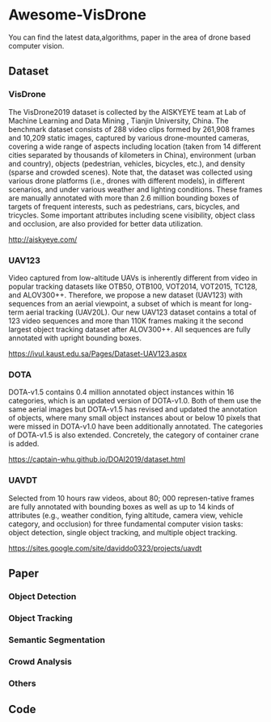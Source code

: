 # Awesome-VisDrone
You can find the latest data,algorithms, paper in the area of drone based computer vision. 

## Dataset

### VisDrone
The VisDrone2019 dataset is collected by the AISKYEYE team at Lab of Machine Learning and Data Mining , Tianjin University, China. The benchmark dataset consists of 288 video clips formed by 261,908 frames and 10,209 static images, captured by various drone-mounted cameras, covering a wide range of aspects including location (taken from 14 different cities separated by thousands of kilometers in China), environment (urban and country), objects (pedestrian, vehicles, bicycles, etc.), and density (sparse and crowded scenes). Note that, the dataset was collected using various drone platforms (i.e., drones with different models), in different scenarios, and under various weather and lighting conditions. These frames are manually annotated with more than 2.6 million bounding boxes of targets of frequent interests, such as pedestrians, cars, bicycles, and tricycles. Some important attributes including scene visibility, object class and occlusion, are also provided for better data utilization.

http://aiskyeye.com/

### UAV123
Video captured from low-altitude UAVs is inherently different from video in popular tracking datasets like OTB50, OTB100, VOT2014, VOT2015, TC128, and ALOV300++. Therefore, we propose a new dataset (UAV123) with sequences from an aerial viewpoint, a subset of which is meant for long-term aerial tracking (UAV20L). Our new UAV123 dataset contains a total of 123 video sequences and more than 110K frames making it the second largest object tracking dataset after ALOV300++. All sequences are fully annotated with upright bounding boxes. 

https://ivul.kaust.edu.sa/Pages/Dataset-UAV123.aspx

### DOTA
DOTA-v1.5 contains 0.4 million annotated object instances within 16 categories, which is an updated version of DOTA-v1.0. Both of them use the same aerial images but DOTA-v1.5 has revised and updated the annotation of objects, where many small object instances about or below 10 pixels that were missed in DOTA-v1.0 have been additionally annotated. The categories of DOTA-v1.5 is also extended. Concretely, the category of container crane is added.

https://captain-whu.github.io/DOAI2019/dataset.html


### UAVDT
Selected from 10 hours raw videos, about 80; 000 represen-tative frames are fully annotated with bounding boxes as well as up to 14 kinds of attributes (e.g., weather condition, fying altitude, camera view, vehicle category, and occlusion) for three fundamental computer vision tasks: object detection, single object tracking, and multiple object tracking. 

https://sites.google.com/site/daviddo0323/projects/uavdt


## Paper 



### Object Detection


### Object Tracking 


### Semantic Segmentation 


### Crowd Analysis 


### Others 



## Code



